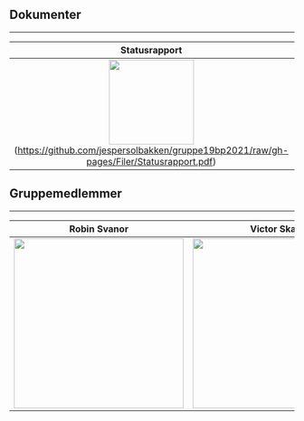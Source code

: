 
## Dokumenter

---


| Statusrapport | Prosjektskisse | Forprosjekt |
| :---: | :---: | :---: |
| <img src="https://github.com/jespersolbakken/gruppe19bp2021/raw/gh-pages/Bilder/Logo/documents.png" height="150"> (https://github.com/jespersolbakken/gruppe19bp2021/raw/gh-pages/Filer/Statusrapport.pdf) | <img src="https://github.com/jespersolbakken/gruppe19bp2021/raw/gh-pages/Bilder/Logo/documents.png" height="150">(https://github.com/jespersolbakken/gruppe19bp2021/raw/gh-pages/Filer/Prosjektskisse.pdf) | <img src="https://github.com/jespersolbakken/gruppe19bp2021/raw/gh-pages/Bilder/Logo/documents.png" height="150"> |



## Gruppemedlemmer

---

| Robin Svanor | Victor Skaar | Jesper Solbakken |
| :---: | :---: | :---: |
| <img src="https://github.com/jespersolbakken/gruppe19bp2021/raw/gh-pages/Bilder/robin.png" height="300">  | <img src="https://github.com/jespersolbakken/gruppe19bp2021/raw/gh-pages/Bilder/victor.png" height="300">  | <img src="https://github.com/jespersolbakken/gruppe19bp2021/raw/gh-pages/Bilder/jesper.png" height="300"> |
